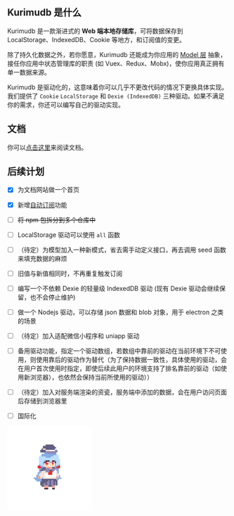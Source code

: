 ## Kurimudb 是什么

Kurimudb 是一款渐进式的 **Web 端本地存储库**，可将数据保存到 LocalStorage、IndexedDB、Cookie 等地方，和订阅值的变更。

除了持久化数据之外，若你愿意，Kurimudb 还能成为你应用的 [Model 层](https://en.wikipedia.org/wiki/Model%E2%80%93view%E2%80%93viewmodel#Components_of_MVVM_pattern) 抽象，接任你应用中状态管理库的职责 (如 Vuex、Redux、Mobx)，使你应用真正拥有单一数据来源。

Kurimudb 是驱动化的，这意味着你可以几乎不更改代码的情况下更换具体实现。我们提供了 `Cookie` `LocalStorage` 和 `Dexie (IndexedDB)` 三种驱动。如果不满足你的需求，你还可以编写自己的驱动实现。

## 文档

你可以[点击这里](https://kurimudb.nito.ink/)来阅读文档。

## 后续计划

- [x] 为文档网站做一个首页

- [x] 新增[自动订阅](http://kurimudb.nito.ink/subscribe.html)功能

- [ ] ~~将 npm 包拆分到多个仓库中~~

- [ ] LocalStorage 驱动可以使用 `all` 函数

- [ ] （待定）为模型加入一种新模式，省去需手动定义接口，再去调用 seed 函数来填充数据的麻烦

- [ ] 旧值与新值相同时，不再重复触发订阅

- [ ] 编写一个不依赖 Dexie 的轻量级 IndexedDB 驱动 (现有 Dexie 驱动会继续保留，也不会停止维护)

- [ ] 做一个 Nodejs 驱动，可以存储 json 数据和 blob 对象，用于 electron 之类的场景

- [ ] （待定）加入适配微信小程序和 uniapp 驱动

- [ ] 备用驱动功能，指定一个驱动数组，若数组中靠前的驱动在当前环境下不可使用，则使用靠后的驱动作为替代（为了保持数据一致性，具体使用的驱动，会在用户首次使用时指定，即使后续此用户的环境支持了排名靠前的驱动（如使用新浏览器），也依然会保持当前所使用的驱动））

- [ ] （待定）加入对服务端渲染的资瓷，服务端中添加的数据，会在用户访问页面后存储到浏览器里

- [ ] 国际化

![](./docs/components/loading.gif)
